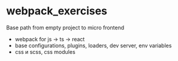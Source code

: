 # webpack_exercises

Base path from empty project to micro frontend
* webpack for js -> ts -> react
* base configurations, plugins, loaders, dev server, env variables
* css и scss, css modules
